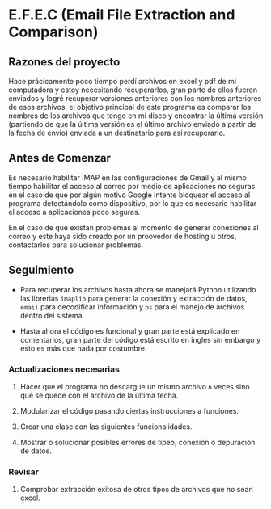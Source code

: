 # E.F.E.C (Email File Extraction and Comparison)

## Razones del proyecto

Hace prácicamente poco tiempo perdí archivos en excel y pdf de mi computadora y estoy necesitando recuperarlos, gran parte de ellos fueron enviados y logré recuperar versiones anteriores con los nombres anteriores de esos archivos, el objetivo principal de este programa es comparar los nombres de los archivos que tengo en mi disco y encontrar la última versión (partiendo de que la última versión es el último archivo enviado a partir de la fecha de envio) enviada a un destinatario para así recuperarlo.

## Antes de Comenzar

Es necesario habilitar IMAP en las configuraciones de Gmail y al mismo tiempo habilitar el acceso al correo por medio de aplicaciones no seguras en el caso de que por algún motivo Google intente bloquear el acceso al programa detectándolo como dispositivo, por lo que es necesario habilitar el acceso a aplicaciones poco seguras.

En el caso de que existan problemas al momento de generar conexiones al correo y este haya sido creado por un proovedor de hosting u otros, contactarlos para solucionar problemas.

## Seguimiento

* Para recuperar los archivos hasta ahora se manejará Python utilizando las librerias `imaplib` para generar la conexión y extracción de datos, `email` para decodificar información y `os` para el manejo de archivos dentro del sistema.

* Hasta ahora el código es funcional y gran parte está explicado en comentarios, gran parte del código está escrito en ingles sin embargo y esto es más que nada por costumbre.

### Actualizaciones necesarias

1. Hacer que el programa no descargue un mismo archivo `n` veces sino que se quede con el archivo de la última fecha.

2. Modularizar el código pasando ciertas instrucciones a funciones.

3. Crear una clase con las siguientes funcionalidades.

4. Mostrar o solucionar posibles errores de tipeo, conexión o depuración de datos.

### Revisar

1. Comprobar extracción exitosa de otros tipos de archivos que no sean excel.
